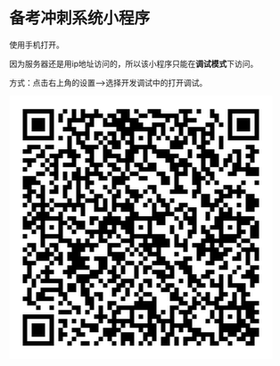 # 备考冲刺系统小程序

使用手机打开。

因为服务器还是用ip地址访问的，所以该小程序只能在**调试模式**下访问。

方式：点击右上角的设置——>选择开发调试中的打开调试。

![image-20230606223003455](./ewm.jpg)